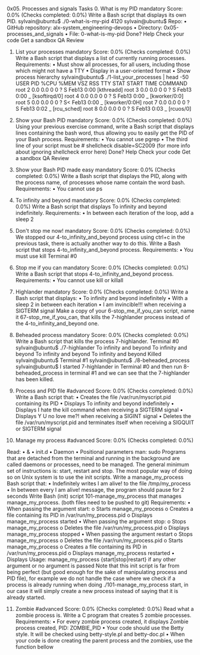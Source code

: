 0x05. Processes and signals
Tasks
0. What is my PID
mandatory
Score: 0.0% (Checks completed: 0.0%)
Write a Bash script that displays its own PID.
sylvain@ubuntu$ ./0-what-is-my-pid
4120
sylvain@ubuntu$
Repo:
•	GitHub repository: alx-system_engineering-devops
•	Directory: 0x05-processes_and_signals
•	File: 0-what-is-my-pid
 Done? Help Check your code Get a sandbox QA Review
1. List your processes
mandatory
Score: 0.0% (Checks completed: 0.0%)
Write a Bash script that displays a list of currently running processes.
Requirements:
•	Must show all processes, for all users, including those which might not have a TTY
•	Display in a user-oriented format
•	Show process hierarchy
sylvain@ubuntu$ ./1-list_your_processes | head -50
USER       PID %CPU %MEM    VSZ   RSS TTY      STAT START   TIME COMMAND
root         2  0.0  0.0      0     0 ?        S    Feb13   0:00 [kthreadd]
root         3  0.0  0.0      0     0 ?        S    Feb13   0:00  \_ [ksoftirqd/0]
root         4  0.0  0.0      0     0 ?        S    Feb13   0:00  \_ [kworker/0:0]
root         5  0.0  0.0      0     0 ?        S<   Feb13   0:00  \_ [kworker/0:0H]
root         7  0.0  0.0      0     0 ?        S    Feb13   0:02  \_ [rcu_sched]
root         8  0.0  0.0      0     0 ?        S    Feb13   0:03  \_ [rcuos/0]
2. Show your Bash PID
mandatory
Score: 0.0% (Checks completed: 0.0%)
Using your previous exercise command, write a Bash script that displays lines containing the bash word, thus allowing you to easily get the PID of your Bash process.
Requirements:
•	You cannot use pgrep
•	The third line of your script must be # shellcheck disable=SC2009 (for more info about ignoring shellcheck error here)
 Done? Help Check your code Get a sandbox QA Review
3. Show your Bash PID made easy
mandatory
Score: 0.0% (Checks completed: 0.0%)
Write a Bash script that displays the PID, along with the process name, of processes whose name contain the word bash.
Requirements:
•	You cannot use ps
4. To infinity and beyond
mandatory
Score: 0.0% (Checks completed: 0.0%)
Write a Bash script that displays To infinity and beyond indefinitely.
Requirements:
•	In between each iteration of the loop, add a sleep 2
5. Don't stop me now!
mandatory
Score: 0.0% (Checks completed: 0.0%)
We stopped our 4-to_infinity_and_beyond process using ctrl+c in the previous task, there is actually another way to do this.
Write a Bash script that stops 4-to_infinity_and_beyond process.
Requirements:
•	You must use kill
Terminal #0
6. Stop me if you can
mandatory
Score: 0.0% (Checks completed: 0.0%)
Write a Bash script that stops 4-to_infinity_and_beyond process.
Requirements:
•	You cannot use kill or killall
7. Highlander
mandatory
Score: 0.0% (Checks completed: 0.0%)
Write a Bash script that displays:
•	To infinity and beyond indefinitely
•	With a sleep 2 in between each iteration
•	I am invincible!!! when receiving a SIGTERM signal
Make a copy of your 6-stop_me_if_you_can script, name it 67-stop_me_if_you_can, that kills the 7-highlander process instead of the 4-to_infinity_and_beyond one.
8. Beheaded process
mandatory
Score: 0.0% (Checks completed: 0.0%)
Write a Bash script that kills the process 7-highlander.
Terminal #0
sylvain@ubuntu$ ./7-highlander 
To infinity and beyond
To infinity and beyond
To infinity and beyond
To infinity and beyond
Killed
sylvain@ubuntu$ 
Terminal #1
sylvain@ubuntu$ ./8-beheaded_process
sylvain@ubuntu$ 
I started 7-highlander in Terminal #0 and then run 8-beheaded_process in terminal #1 and we can see that the 7-highlander has been killed.
9. Process and PID file
#advanced
Score: 0.0% (Checks completed: 0.0%)
Write a Bash script that:
•	Creates the file /var/run/myscript.pid containing its PID
•	Displays To infinity and beyond indefinitely
•	Displays I hate the kill command when receiving a SIGTERM signal
•	Displays Y U no love me?! when receiving a SIGINT signal
•	Deletes the file /var/run/myscript.pid and terminates itself when receiving a SIGQUIT or SIGTERM signal

10. Manage my process
#advanced
Score: 0.0% (Checks completed: 0.0%)

Read:
•	&
•	init.d
•	Daemon
•	Positional parameters
man: sudo
Programs that are detached from the terminal and running in the background are called daemons or processes, need to be managed. The general minimum set of instructions is: start, restart and stop. The most popular way of doing so on Unix system is to use the init scripts.
Write a manage_my_process Bash script that:
•	Indefinitely writes I am alive! to the file /tmp/my_process
•	In between every I am alive! message, the program should pause for 2 seconds
Write Bash (init) script 101-manage_my_process that manages manage_my_process. (both files need to be pushed to git)
Requirements:
•	When passing the argument start:
o	Starts manage_my_process
o	Creates a file containing its PID in /var/run/my_process.pid
o	Displays manage_my_process started
•	When passing the argument stop:
o	Stops manage_my_process
o	Deletes the file /var/run/my_process.pid
o	Displays manage_my_process stopped
•	When passing the argument restart
o	Stops manage_my_process
o	Deletes the file /var/run/my_process.pid
o	Starts manage_my_process
o	Creates a file containing its PID in /var/run/my_process.pid
o	Displays manage_my_process restarted
•	Displays Usage: manage_my_process {start|stop|restart} if any other argument or no argument is passed
Note that this init script is far from being perfect (but good enough for the sake of manipulating process and PID file), for example we do not handle the case where we check if a process is already running when doing ./101-manage_my_process start, in our case it will simply create a new process instead of saying that it is already started.

11. Zombie
#advanced
Score: 0.0% (Checks completed: 0.0%)
Read what a zombie process is.
Write a C program that creates 5 zombie processes.
Requirements:
•	For every zombie process created, it displays Zombie process created, PID: ZOMBIE_PID
•	Your code should use the Betty style. It will be checked using betty-style.pl and betty-doc.pl
•	When your code is done creating the parent process and the zombies, use the function bellow
